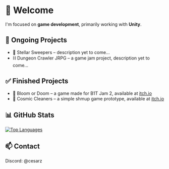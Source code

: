 # 👋 Welcome

I'm focused on **game development**, primarily working with **Unity**. 

## 🚧 Ongoing Projects

- 🚀 Stellar Sweepers – description yet to come...
- ⛓ Dungeon Crawler JRPG – a game jam project, description yet to come...

## ✅ Finished Projects

- 🥀 Bloom or Doom – a game made for B1T Jam 2, available at [itch.io](https://cesarzysko.itch.io/bloom-or-doom)
- 🚀 Cosmic Cleaners – a simple shmup game prototype, available at [itch.io](https://cesarzysko.itch.io/cosmic-cleaners)

## 📊 GitHub Stats

[![Top Languages](https://github-readme-stats.vercel.app/api/top-langs?username=cesarzysko&hide_title=true&theme=nord)](https://github.com/cesarzysko#-github-stats)

## 📫 Contact

Discord: @cesarz
